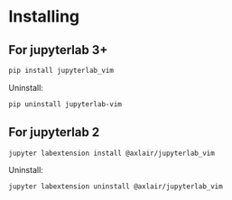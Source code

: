 # Installing
## For jupyterlab 3+

```bash
pip install jupyterlab_vim
```

Uninstall:

```bash
pip uninstall jupyterlab-vim
```


## For jupyterlab 2

```bash
jupyter labextension install @axlair/jupyterlab_vim
```

Uninstall:

```bash
jupyter labextension uninstall @axlair/jupyterlab_vim
```

